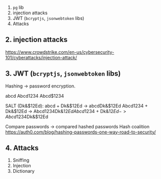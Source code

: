 1. `pg` lib
2. injection attacks
3. JWT (`bcryptjs`, `jsonwebtoken` libs)
4. Attacks


## 2. injection attacks

https://www.crowdstrike.com/en-us/cybersecurity-101/cyberattacks/injection-attack/

## 3. JWT (`bcryptjs`, `jsonwebtoken` libs)

Hashing -> password encryption.

abcd
Abcd1234
Abcd$1234

SALT (Dk&$12Ed):
abcd + Dk&$12Ed -> abcdDk&$12Ed
Abcd1234 + Dk&$12Ed -> Abcd1234Dk&$12Ed
Abcd$1234 + Dk&$12Ed -> Abcd$1234Dk&$12Ed 


Compare passwords -> compared hashed passwords
Hash coalition 
https://auth0.com/blog/hashing-passwords-one-way-road-to-security/ 


## 4. Attacks

1. Sniffing
2. Injection
3. Dictionary
